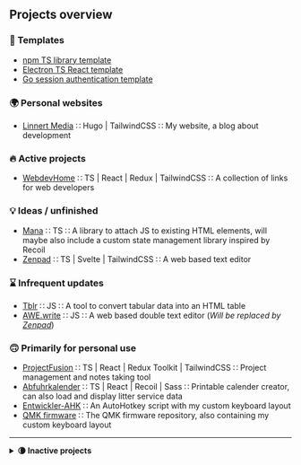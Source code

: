 ## Projects overview

### 📄 Templates

- [npm TS library template](https://github.com/alinnert/npm-ts-library)
- [Electron TS React template](https://github.com/alinnert/electron-ts-react-template)
- [Go session authentication template](https://github.com/alinnert/go-session-auth-template)

### 🌍 Personal websites

- [Linnert Media](https://github.com/alinnert/linnertmedia) ∷ Hugo | TailwindCSS ∷ My website, a blog about development

### 🔥 Active projects

- [WebdevHome](https://github.com/webdevhome/webdevhome.github.io) ∷ TS | React | Redux | TailwindCSS ∷ A collection of links for web developers

### 💡 Ideas / unfinished

- [Mana](https://github.com/alinnert/mana) ∷ TS ∷ A library to attach JS to existing HTML elements, will maybe also include a custom state management library inspired by Recoil
- [Zenpad](https://github.com/alinnert/zenpad) ∷ TS | Svelte | TailwindCSS ∷ A web based text editor

### ⌛️ Infrequent updates

- [Tblr](https://github.com/alinnert/tblr) ∷ JS ∷ A tool to convert tabular data into an HTML table
- [AWE.write](https://github.com/alinnert/awewrite) ∷ JS ∷ A web based double text editor (*Will be replaced by [Zenpad](https://github.com/alinnert/zenpad)*)

### 🙃 Primarily for personal use

- [ProjectFusion](https://github.com/alinnert/project-fusion) ∷ TS | React | Redux Toolkit | TailwindCSS ∷ Project management and notes taking tool
- [Abfuhrkalender](https://github.com/alinnert/abfuhrkalender) ∷ TS | React | Recoil | Sass ∷ Printable calender creator, can also load and display litter service data
- [Entwickler-AHK](https://github.com/alinnert/entwickler-ahk) ∷ An AutoHotkey script with my custom keyboard layout
- [QMK firmware](https://github.com/alinnert/qmk_firmware) ∷ The QMK firmware repository, also containing my custom keyboard layout

<hr>

<details>
  <summary><strong>🌘 Inactive projects</strong></summary>

  ### ❓ Unknown / no plans currently

  - [Bookmarks](https://github.com/alinnert/bookmarks) ∷ Self hostet bookmarks tool (*Maybe I'll look into this at a later point in time*)
  - [Markdown CLI](https://github.com/alinnert/markdown-cli) ∷ A CLI tool to quickly convert markdown to html (*I don't need it anymore*)
  - [Protofiles](https://github.com/alinnert/protofiles) ∷ Tool to create new files by templates (*Not sure if I'll continue working on this*)
  - [SSH Tool](https://github.com/alinnert/sshtool) ∷ SSH tools with planned GUI (*Not sure if I'll continue working on this*)
  - [Type Case](https://github.com/alinnert/type-case) ∷ Text editor for ChromeOS (*Will probably be replaced by [Zenpad](https://github.com/alinnert/zenpad)*)

  ### 🧹 Craft CMS 2 Plugins (no active development)

  - [Vistor Counter](https://github.com/alinnert/craft-plugin-visitorcounter) ∷ PHP ∷ A plugin that displays a visitor counter in Craft's Control Panel
  - [XLS2HTML Twig Filter](https://github.com/alinnert/craft-plugin-xls2html-twig-filter) ∷ PHP ∷ A Twig filter for Craft that converts data copied from MS Excel to an HTML table

  ### 📦 Archived

  - [TState](https://github.com/alinnert/tstate) ∷ TS ∷ State management library (*Will likely be replaced by [Mana](https://github.com/alinnert/mana)'s state management library*)
</details>
